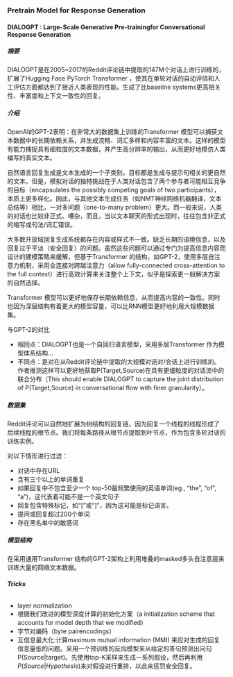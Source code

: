 ### Pretrain Model for Response Generation

####  DIALOGPT : Large-Scale Generative Pre-trainingfor Conversational Response Generation

##### 摘要

DIALOGPT是在2005~2017的Reddit评论链中提取的147M个对话上进行训练的，扩展了Hugging Face PyTorch Transformer ，使其在单轮对话的自动评估和人工评估方面都达到了接近人类表现的性能。生成了比baseline systems更高相关性、丰富度和上下文一致性的回复。

##### 介绍

OpenAI的GPT-2表明：在非常大的数据集上训练的Transformer 模型可以捕获文本数据中的长期依赖关系，并生成流畅、词汇多样和内容丰富的文本。这样的模型有能力捕捉具有细粒度的文本数据，并产生高分辨率的输出，从而更好地模仿人类编写的真实文本。

自然语言回复生成是文本生成的一个子类别，目标都是生成与提示句相关的更自然的文本。但是，模拟对话的独特挑战在于人类对话包含了两个参与者可能相互竞争的目标（encapsulates the possibly competing goals of two participants），本质上更多样化。因此，与其他文本生成任务（如NMT神经网络机器翻译，文本总结等）相比，一对多问题（one-to-many problem）更大。而一般来说，人类的对话也比较非正式、嘈杂，而且，当以文本聊天的形式出现时，往往包含非正式的缩写或句法/词汇错误。

大多数开放域回复生成系统都存在内容或样式不一致。缺乏长期的语境信息，以及回复过于平淡（安全回复）的问题。虽然这些问题可以通过专门为提高信息内容而设计的建模策略来缓解，但基于Transformer 的结构，如GPT-2，使用多层自注意力机制，采用全连接对跨越注意力（allow fully-connected cross-attention to the full context）进行高效计算来关注整个上下文，似乎是探索更一般解决方案的自然选择。

Transformer 模型可以更好地保存长期依赖信息，从而提高内容的一致性。同时也因为深层结构有着更大的模型容量，可以比RNN模型更好地利用大规模数据集。

与GPT-2的对比

- 相同点：DIALOGPT也是一个自回归语言模型，采用多层Transformer 作为模型体系结构…
- 不同点：是对在从Reddit评论链中提取的大规模对话对/会话上进行训练的。作者推测这样可以更好地获取P(Target,Source)在具有更细粒度的对话流中的联合分布（This should enable DIALOGPT to capture the joint distribution of P(Target,Source) in conversational flow with finer granularity）。

##### 数据集

Reddit评论可以自然地扩展为树结构的回复链，因为回复一个线程的线程形成了后续线程的根节点。我们将每条路径从根节点提取到叶节点，作为包含多轮对话的训练实例。

对以下情形进行过滤：

- 对话中存在URL
- 含有三个以上的单词重复
- 如果回复中不包含至少一个 top-50最频繁使用的英语单词(eg., “the”, “of”, “a”)，这代表着可能不是一个英文句子
- 回复包含特殊标记，如“[”或“]”，因为这可能是标记语言。
- 提问或回复超过200个单词
- 存在黑名单中的敏感词

##### 模型结构

在采用通用Transformer 结构的GPT-2架构上利用堆叠的masked多头自注意层来训练大量的网络文本数据。

###### **Tricks**

- layer normalization
- 根据我们改进的模型深度计算的初始化方案（a initialization scheme that accounts
  for model depth that we modified）
- 字节对编码（byte pairencodings）
- 互信息最大化:计算maximum mutual information (MMI) 来应对生成的回复信息量低的问题。采用一个预训练的反向模型来从给定的答句预测出问句P(Source|target)。先使用top-K采样来生成一系列假设，然后再利用$P(Source|Hypothesis)$来对假设进行重排，以此来惩罚安全回复。













